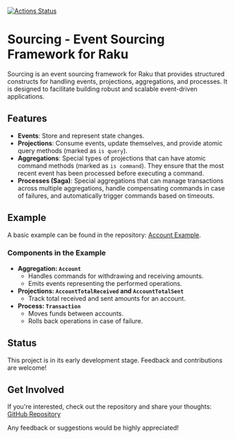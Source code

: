 [![Actions Status](https://github.com/FCO/Sourcing/actions/workflows/test.yml/badge.svg)](https://github.com/FCO/Sourcing/actions)

# Sourcing - Event Sourcing Framework for Raku

Sourcing is an event sourcing framework for Raku that provides structured constructs for handling events, projections, aggregations, and processes. It is designed to facilitate building robust and scalable event-driven applications.

## Features

- **Events**: Store and represent state changes.
- **Projections**: Consume events, update themselves, and provide atomic query methods (marked as `is query`).
- **Aggregations**: Special types of projections that can have atomic command methods (marked as `is command`). They ensure that the most recent event has been processed before executing a command.
- **Processes (Saga)**: Special aggregations that can manage transactions across multiple aggregations, handle compensating commands in case of failures, and automatically trigger commands based on timeouts.

## Example

A basic example can be found in the repository: [Account Example](https://github.com/FCO/Sourcing/tree/main/examples/Account).

### Components in the Example

- **Aggregation: `Account`**
  - Handles commands for withdrawing and receiving amounts.
  - Emits events representing the performed operations.
- **Projections: `AccountTotalReceived` and `AccountTotalSent`**
  - Track total received and sent amounts for an account.
- **Process: `Transaction`**
  - Moves funds between accounts.
  - Rolls back operations in case of failure.

## Status

This project is in its early development stage. Feedback and contributions are welcome!

## Get Involved

If you're interested, check out the repository and share your thoughts:
[GitHub Repository](https://github.com/FCO/Sourcing)

Any feedback or suggestions would be highly appreciated!
